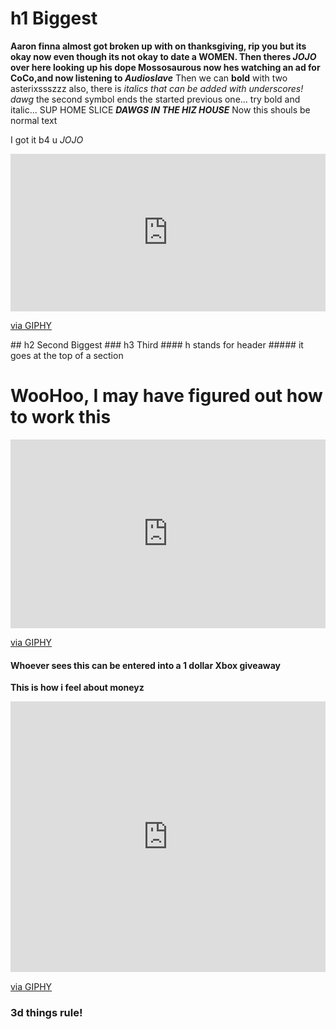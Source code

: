 # h1 Biggest
**Aaron finna almost got broken up with on thanksgiving, rip you but its okay now even though its not okay to date a WOMEN. Then theres _JOJO_ over here looking up his dope Mossosaurous now hes watching an ad for CoCo,and now listening to _Audioslave_**
Then we can **bold** with two asterixssszzz
also, there is _italics that can be added with underscores! dawg_
the second symbol ends the started previous one... try bold and italic...
SUP HOME SLICE _**DAWGS IN THE HIZ HOUSE**_ Now this shouls be normal text

I got it b4 u _JOJO_
<div style="width:100%;height:0;padding-bottom:50%;position:relative;"><iframe src="https://giphy.com/embed/semLgqWI3U3qU" width="100%" height="100%" style="position:absolute" frameBorder="0" class="giphy-embed" allowFullScreen></iframe></div><p><a href="https://giphy.com/gifs/semLgqWI3U3qU">via GIPHY</a></p>
## h2 Second Biggest
### h3 Third
#### h stands for header
##### it goes at the top of a section

# WooHoo, I may have figured out how to work this
<div style="width:100%;height:0;padding-bottom:60%;position:relative;"><iframe src="https://giphy.com/embed/Rr7qHxZLZLCpy" width="100%" height="100%" style="position:absolute" frameBorder="0" class="giphy-embed" allowFullScreen></iframe></div><p><a href="https://giphy.com/gifs/south-park-dance-cartman-Rr7qHxZLZLCpy">via GIPHY</a></p>

#### Whoever sees this can be entered into a 1 dollar Xbox giveaway
**This is how i feel about moneyz** 

<div style="width:100%;height:0;padding-bottom:86%;position:relative;"><iframe src="https://giphy.com/embed/DTywu7YYjWCVW" width="100%" height="100%" style="position:absolute" frameBorder="0" class="giphy-embed" allowFullScreen></iframe></div><p><a href="https://giphy.com/gifs/homer-simpson-the-simpsons-season-6-DTywu7YYjWCVW">via GIPHY</a></p>

### 3d things rule! 
<script src="//360.vizor.io/scripts/embed.js" data-vizorurl="https://360.vizor.io/embed/v/gadj6" ></script>
